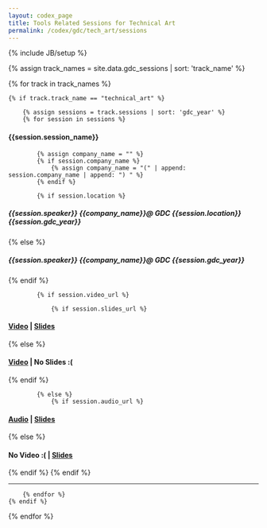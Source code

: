 ```yaml
---
layout: codex_page
title: Tools Related Sessions for Technical Art
permalink: /codex/gdc/tech_art/sessions
---
```

{% include JB/setup %}

<!-- To Edit or Add content to this page please edit the _data/gdc_sessions.yaml file (look for track_name : technical_art) -->
{% assign track_names = site.data.gdc_sessions | sort: 'track_name' %}

{% for track in track_names %}

	{% if track.track_name == "technical_art" %}

		{% assign sessions = track.sessions | sort: 'gdc_year' %}
		{% for session in sessions %}

<h4>{{session.session_name}}</h4>

			{% assign company_name = "" %}
			{% if session.company_name %}
				{% assign company_name = "(" | append: session.company_name | append: ") " %}
			{% endif %}

			{% if session.location %}
<h5>{{session.speaker}} {{company_name}}@ GDC {{session.location}} {{session.gdc_year}}</h5>
			{% else %}
<h5>{{session.speaker}} {{company_name}}@ GDC {{session.gdc_year}}</h5>
			{% endif %}

			{% if session.video_url %}

				{% if session.slides_url %}
<h4><a href="{{session.video_url}}">Video</a> | <a href="{{session.slides_url}}">Slides</a></h4>
				{% else %}
<h4><a href="{{session.video_url}}">Video</a> | No Slides :(</h4>
				{% endif %}

			{% else %}
				{% if session.audio_url %}
<h4><a href="{{session.audio_url}}">Audio</a> | <a href="{{session.slides_url}}">Slides</a></h4>
				{% else %}
<h4>No Video :( | <a href="{{session.slides_url}}">Slides</a></h4>
				{% endif %}
			{% endif %}

<hr>

		{% endfor %}
	{% endif %}
{% endfor %}